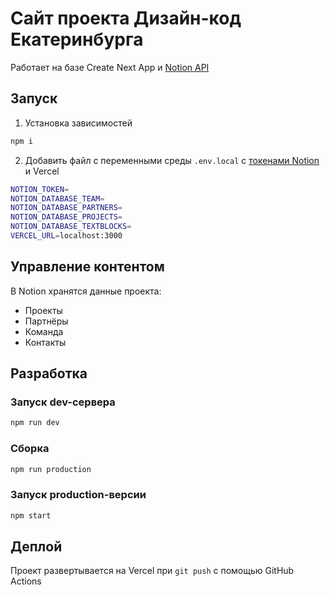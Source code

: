 # Сайт проекта Дизайн-код Екатеринбурга

Работает на базе Create Next App и [Notion API](https://developers.notion.com/)

## Запуск

1. Установка зависимостей
```sh
npm i 
```

2. Добавить файл с переменными среды `.env.local` с [токенами Notion](https://www.notion.so/my-integrations) и Vercel
```sh
NOTION_TOKEN=
NOTION_DATABASE_TEAM=
NOTION_DATABASE_PARTNERS=
NOTION_DATABASE_PROJECTS=
NOTION_DATABASE_TEXTBLOCKS=
VERCEL_URL=localhost:3000
```

## Управление контентом

В Notion хранятся данные проекта:
- Проекты
- Партнёры
- Команда
- Контакты

## Разработка

### Запуск dev-сервера
```sh
npm run dev
```

### Сборка
```sh
npm run production
```

### Запуск production-версии
```sh
npm start
```
## Деплой

Проект развертывается на Vercel при `git push` с помощью GitHub Actions
